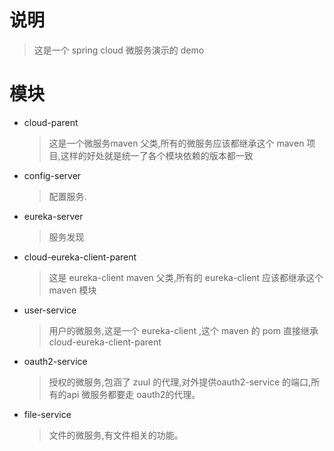 # 说明
> 这是一个 spring cloud 微服务演示的 demo

# 模块
* cloud-parent

    > 这是一个微服务maven 父类,所有的微服务应该都继承这个 maven 项目,这样的好处就是统一了各个模块依赖的版本都一致

* config-server

    > 配置服务.

* eureka-server

    > 服务发现

* cloud-eureka-client-parent

    > 这是 eureka-client maven 父类,所有的 eureka-client 应该都继承这个 maven 模块

* user-service

    > 用户的微服务,这是一个 eureka-client ,这个 maven 的 pom 直接继承 cloud-eureka-client-parent

* oauth2-service

    > 授权的微服务,包涵了 zuul 的代理,对外提供oauth2-service 的端口,所有的api 微服务都要走 oauth2的代理。

* file-service

    > 文件的微服务,有文件相关的功能。